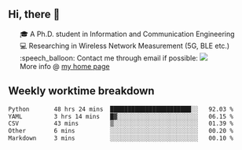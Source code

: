 <h2 > Hi, there 👋 </h3>

<div >
 <ul>
 🎓 A Ph.D. student in Information and Communication Engineering <br>
 💻 Researching in Wireless Network Measurement (5G, BLE etc.)<br>
 :speech_balloon: Contact me through email if possible: <a href="mailto:ethanjia@sjtu.edu.cn"><img src="https://img.shields.io/badge/-ethanjia@sjtu.edu.cn-c14438?style=plastic&logo=Gmail&logoColor=white&link=mailto:mailto:ethanjia@sjtu.edu.cn"></a> <br>
  More info @ <a href="https://haifengjia.github.io">my home page</a>
 </ul>
</div>

<h2 >
Weekly worktime breakdown
</h1>


<!--START_SECTION:waka-->

```txt
Python       48 hrs 24 mins  ███████████████████████░░   92.03 %
YAML         3 hrs 14 mins   █▓░░░░░░░░░░░░░░░░░░░░░░░   06.15 %
CSV          43 mins         ▒░░░░░░░░░░░░░░░░░░░░░░░░   01.39 %
Other        6 mins          ░░░░░░░░░░░░░░░░░░░░░░░░░   00.20 %
Markdown     3 mins          ░░░░░░░░░░░░░░░░░░░░░░░░░   00.10 %
```

<!--END_SECTION:waka-->


